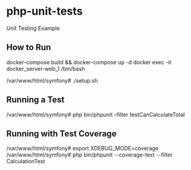 # php-unit-tests
Unit Testing Example

## How to Run
docker-compose build && docker-compose up -d
docker exec -it docker_server-web_1 /bin/bash

/var/www/html/symfony# ./setup.sh

## Running a Test
/var/www/html/symfony# php bin/phpunit –filter testCanCalculateTotal

## Running with Test Coverage
/var/www/html/symfony# export XDEBUG_MODE=coverage
/var/www/html/symfony# php bin/phpunit --coverage-text --filter CalculationTest


